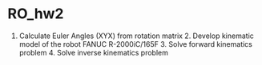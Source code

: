 # RO_hw2
1. Calculate Euler Angles (XYX) from rotation matrix 2. Develop kinematic model of the robot FANUC R-2000iC/165F 3. Solve forward kinematics problem 4. Solve inverse kinematics problem
